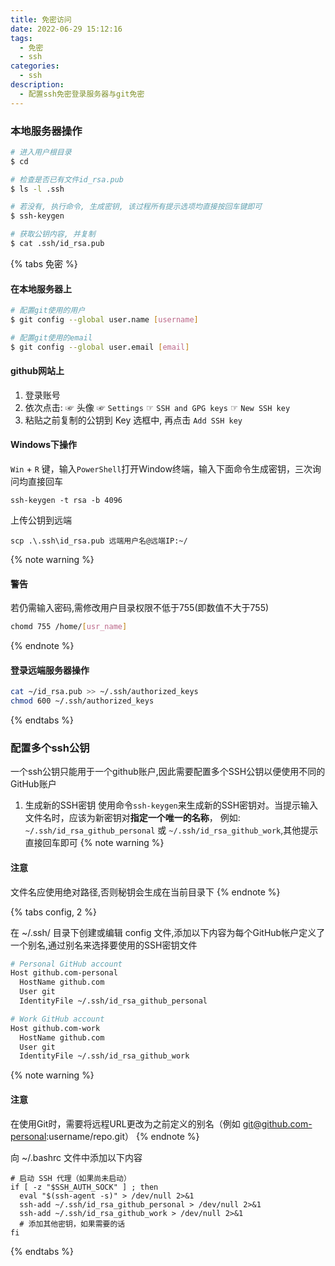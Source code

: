 ```yaml
---
title: 免密访问
date: 2022-06-29 15:12:16
tags:
  - 免密
  - ssh
categories:
  - ssh
description:
  - 配置ssh免密登录服务器与git免密
---
```


### 本地服务器操作

``` bash
# 进入用户根目录
$ cd

# 检查是否已有文件id_rsa.pub
$ ls -l .ssh

# 若没有, 执行命令, 生成密钥, 该过程所有提示选项均直接按回车键即可
$ ssh-keygen

# 获取公钥内容, 并复制
$ cat .ssh/id_rsa.pub
```

{% tabs 免密 %}
<!-- tab github免密 -->
#### 在本地服务器上
``` bash
# 配置git使用的用户
$ git config --global user.name [username]

# 配置git使用的email
$ git config --global user.email [email]
```

#### github网站上

1. 登录账号
2. 依次点击: ☞ 头像 ☞ `Settings` ☞ `SSH and GPG keys` ☞ `New SSH key`
3. 粘贴之前复制的公钥到 Key 选框中, 再点击 `Add SSH key`
<!-- endtab -->

<!-- tab Windows下VSCode免密远程连接服务器 -->
#### Windows下操作

`Win` + `R` 键，输入`PowerShell`打开Window终端，输入下面命令生成密钥，三次询问均直接回车

``` shell
ssh-keygen -t rsa -b 4096
```

上传公钥到远端
``` shell
scp .\.ssh\id_rsa.pub 远端用户名@远端IP:~/
```
{% note warning %}
#### 警告
若仍需输入密码,需修改用户目录权限不低于755(即数值不大于755)
``` bash
chomd 755 /home/[usr_name]
```
{% endnote %}

#### 登录远端服务器操作

``` bash
cat ~/id_rsa.pub >> ~/.ssh/authorized_keys
chmod 600 ~/.ssh/authorized_keys
```
<!-- endtab -->
{% endtabs %}

### 配置多个ssh公钥

一个ssh公钥只能用于一个github账户,因此需要配置多个SSH公钥以便使用不同的GitHub账户
1. 生成新的SSH密钥
使用命令`ssh-keygen`来生成新的SSH密钥对。当提示输入文件名时，应该为新密钥对**指定一个唯一的名称**，
例如: `~/.ssh/id_rsa_github_personal` 或 `~/.ssh/id_rsa_github_work`,其他提示直接回车即可
{% note warning %}
#### 注意
文件名应使用绝对路径,否则秘钥会生成在当前目录下
{% endnote %}

{% tabs config, 2 %}
<!-- tab 定义账户别名区分 -->
在 ~/.ssh/ 目录下创建或编辑 config 文件,添加以下内容为每个GitHub帐户定义了一个别名,通过别名来选择要使用的SSH密钥文件
``` bash
# Personal GitHub account
Host github.com-personal
  HostName github.com
  User git
  IdentityFile ~/.ssh/id_rsa_github_personal

# Work GitHub account
Host github.com-work
  HostName github.com
  User git
  IdentityFile ~/.ssh/id_rsa_github_work
```
{% note warning %}
#### 注意
在使用Git时，需要将远程URL更改为之前定义的别名（例如 git@github.com-personal:username/repo.git）
{% endnote %}
<!-- endtab -->

<!-- tab 使用SSH代理自动识别 -->

向 ~/.bashrc 文件中添加以下内容

``` bashrc
# 启动 SSH 代理（如果尚未启动）
if [ -z "$SSH_AUTH_SOCK" ] ; then
  eval "$(ssh-agent -s)" > /dev/null 2>&1
  ssh-add ~/.ssh/id_rsa_github_personal > /dev/null 2>&1
  ssh-add ~/.ssh/id_rsa_github_work > /dev/null 2>&1
  # 添加其他密钥，如果需要的话
fi
```

<!-- endtab -->
{% endtabs %}

